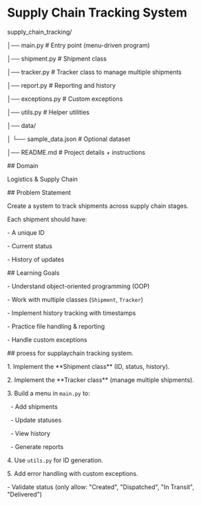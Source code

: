 # Supply Chain Tracking System



supply\_chain\_tracking/

│── main.py               # Entry point (menu-driven program)

│── shipment.py           # Shipment class

│── tracker.py            # Tracker class to manage multiple shipments

│── report.py             # Reporting and history

│── exceptions.py         # Custom exceptions

│── utils.py              # Helper utilities

│── data/                 

│   └── sample\_data.json  # Optional dataset

│── README.md             # Project details + instructions





\## Domain

Logistics \& Supply Chain



\## Problem Statement

Create a system to track shipments across supply chain stages.  

Each shipment should have:

\- A unique ID

\- Current status

\- History of updates



\## Learning Goals

\- Understand object-oriented programming (OOP)

\- Work with multiple classes (`Shipment`, `Tracker`)

\- Implement history tracking with timestamps

\- Practice file handling \& reporting

\- Handle custom exceptions



\## proess for supplaychain tracking system.

1\. Implement the \*\*Shipment class\*\* (ID, status, history).

2\. Implement the \*\*Tracker class\*\* (manage multiple shipments).

3\. Build a menu in `main.py` to:

&nbsp;  - Add shipments

&nbsp;  - Update statuses

&nbsp;  - View history

&nbsp;  - Generate reports

4\. Use `utils.py` for ID generation.

5\. Add error handling with custom exceptions.




\- Validate status (only allow: "Created", "Dispatched", "In Transit", "Delivered")




